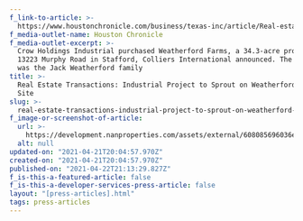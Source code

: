 ```yaml
---
f_link-to-article: >-
  https://www.houstonchronicle.com/business/texas-inc/article/Real-estate-transactions-Industrial-project-to-15649887.php
f_media-outlet-name: Houston Chronicle
f_media-outlet-excerpt: >-
  Crow Holdings Industrial purchased Weatherford Farms, a 34.3-acre property at
  13223 Murphy Road in Stafford, Colliers International announced. The seller
  was the Jack Weatherford family
title: >-
  Real Estate Transactions: Industrial Project to Sprout on Weatherford Farms
  Site
slug: >-
  real-estate-transactions-industrial-project-to-sprout-on-weatherford-farms-site
f_image-or-screenshot-of-article:
  url: >-
    https://development.nanproperties.com/assets/external/608085696036e84a45a81b10_screen_shot_2021-04-21_at_10.50.21_AM.png
  alt: null
updated-on: "2021-04-21T20:04:57.970Z"
created-on: "2021-04-21T20:04:57.970Z"
published-on: "2021-04-22T21:13:29.827Z"
f_is-this-a-featured-article: false
f_is-this-a-developer-services-press-article: false
layout: "[press-articles].html"
tags: press-articles
---
```

